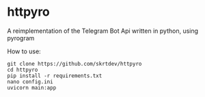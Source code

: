 # httpyro
A reimplementation of the Telegram Bot Api written in python, using pyrogram

How to use:
```
git clone https://github.com/skrtdev/httpyro
cd httpyro
pip install -r requirements.txt
nano config.ini
uvicorn main:app
``` 

